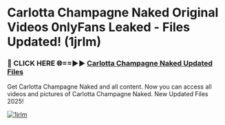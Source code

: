 # Carlotta Champagne Naked Original Videos 0nlyFans Leaked - Files Updated! (1jrlm)

<h3>🔴 CLICK HERE 🌐==►► <a href="https://tinyurl.com/yckcrads" rel="nofollow">Carlotta Champagne Naked Updated Files</a></h3>

Get Carlotta Champagne Naked and all content. Now you can access all videos and pictures of Carlotta Champagne Naked. New Updated Files 2025!

[![1jrlm](https://i.imgur.com/hpKpOFt.gif)](https://tinyurl.com/yckcrads)
